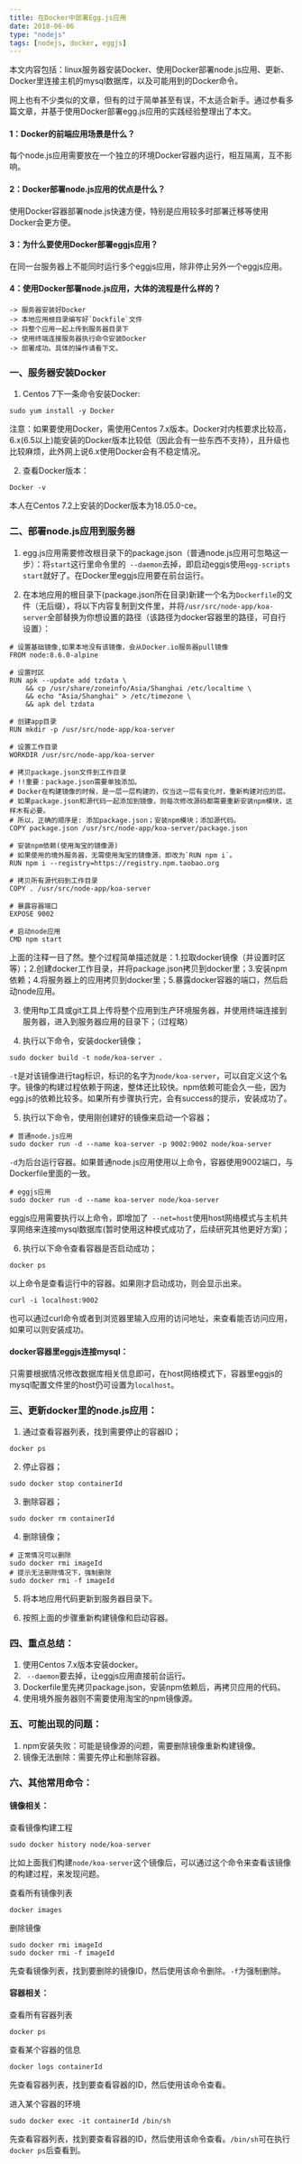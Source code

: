 ```yaml
---
title: 在Docker中部署Egg.js应用
date: 2018-06-06
type: "nodejs"
tags: [nodejs, docker, eggjs]
---
```


本文内容包括：linux服务器安装Docker、使用Docker部署node.js应用、更新、Docker里连接主机的mysql数据库，以及可能用到的Docker命令。

网上也有不少类似的文章，但有的过于简单甚至有误，不太适合新手。通过参看多篇文章，并基于使用Docker部署egg.js应用的实践经验整理出了本文。

<!--more-->

#### 1：Docker的前端应用场景是什么？
每个node.js应用需要放在一个独立的环境Docker容器内运行，相互隔离，互不影响。

#### 2：Docker部署node.js应用的优点是什么？
使用Docker容器部署node.js快速方便，特别是应用较多时部署迁移等使用Docker会更方便。

#### 3：为什么要使用Docker部署eggjs应用？
在同一台服务器上不能同时运行多个eggjs应用，除非停止另外一个eggjs应用。

#### 4：使用Docker部署node.js应用，大体的流程是什么样的？
    -> 服务器安装好Docker 
    -> 本地应用根目录编写好`Dockfile`文件 
    -> 将整个应用一起上传到服务器目录下 
    -> 使用终端连接服务器执行命令安装Docker 
    -> 部署成功。具体的操作请看下文。

### 一、服务器安装Docker
1. Centos 7下一条命令安装Docker:
```
sudo yum install -y Docker
```
注意：如果要使用Docker，需使用Centos 7.x版本。Docker对内核要求比较高，6.x(6.5以上)能安装的Docker版本比较低（因此会有一些东西不支持），且升级也比较麻烦，此外网上说6.x使用Docker会有不稳定情况。

2. 查看Docker版本：
```
Docker -v
```
本人在Centos 7.2上安装的Docker版本为18.05.0-ce。


### 二、部署node.js应用到服务器

1. egg.js应用需要修改根目录下的package.json（普通node.js应用可忽略这一步）：将`start`这行里命令里的` --daemon`去掉，即启动eggjs使用`egg-scripts start`就好了。在Docker里eggjs应用要在前台运行。

2. 在本地应用的根目录下(package.json所在目录)新建一个名为`Dockerfile`的文件（无后缀），将以下内容复制到文件里，并将`/usr/src/node-app/koa-server`全部替换为你想设置的路径（该路径为docker容器里的路径，可自行设置）：
```
# 设置基础镜像,如果本地没有该镜像，会从Docker.io服务器pull镜像
FROM node:8.6.0-alpine

# 设置时区
RUN apk --update add tzdata \
    && cp /usr/share/zoneinfo/Asia/Shanghai /etc/localtime \
    && echo "Asia/Shanghai" > /etc/timezone \
    && apk del tzdata

# 创建app目录
RUN mkdir -p /usr/src/node-app/koa-server

# 设置工作目录
WORKDIR /usr/src/node-app/koa-server

# 拷贝package.json文件到工作目录
# !!重要：package.json需要单独添加。
# Docker在构建镜像的时候，是一层一层构建的，仅当这一层有变化时，重新构建对应的层。
# 如果package.json和源代码一起添加到镜像，则每次修改源码都需要重新安装npm模块，这样木有必要。
# 所以，正确的顺序是: 添加package.json；安装npm模块；添加源代码。
COPY package.json /usr/src/node-app/koa-server/package.json

# 安装npm依赖(使用淘宝的镜像源)
# 如果使用的境外服务器，无需使用淘宝的镜像源，即改为`RUN npm i`。
RUN npm i --registry=https://registry.npm.taobao.org

# 拷贝所有源代码到工作目录
COPY . /usr/src/node-app/koa-server

# 暴露容器端口
EXPOSE 9002

# 启动node应用
CMD npm start
```
上面的注释一目了然。整个过程简单描述就是：1.拉取docker镜像（并设置时区等）；2.创建docker工作目录，并将package.json拷贝到docker里；3.安装npm依赖；4.将服务器上的应用拷贝到docker里；5.暴露docker容器的端口，然后启动node应用。


3. 使用ftp工具或git工具上传将整个应用到生产环境服务器，并使用终端连接到服务器，进入到服务器应用的目录下；（过程略）

4. 执行以下命令，安装docker镜像；
```
sudo docker build -t node/koa-server .
```
`-t`是对该镜像进行tag标识，标识的名字为`node/koa-server`，可以自定义这个名字。镜像的构建过程依赖于网速，整体还比较快。npm依赖可能会久一些，因为egg.js的依赖比较多。如果所有步骤执行完，会有success的提示，安装成功了。

5. 执行以下命令，使用刚创建好的镜像来启动一个容器；
```
# 普通node.js应用
sudo docker run -d --name koa-server -p 9002:9002 node/koa-server
```
`-d`为后台运行容器。如果普通node.js应用使用以上命令，容器使用9002端口，与Dockerfile里面的一致。

```
# eggjs应用
sudo docker run -d --name koa-server node/koa-server
```
eggjs应用需要执行以上命令，即增加了` --net=host`使用host网络模式与主机共享网络来连接mysql数据库(暂时使用这种模式成功了，后续研究其他更好方案)；

6. 执行以下命令查看容器是否启动成功；
```
docker ps
```
以上命令是查看运行中的容器。如果刚才启动成功，则会显示出来。
```
curl -i localhost:9002
```
也可以通过curl命令或者到浏览器里输入应用的访问地址，来查看能否访问应用，如果可以则安装成功。

#### docker容器里eggjs连接mysql：
只需要根据情况修改数据库相关信息即可，在host网络模式下，容器里eggjs的mysql配置文件里的host仍可设置为`localhost`。


### 三、更新docker里的node.js应用：
1. 通过查看容器列表，找到需要停止的容器ID；
```
docker ps
```

2. 停止容器；
```
sudo docker stop containerId
```

3. 删除容器；
```
sudo docker rm containerId
```

4. 删除镜像；
```
# 正常情况可以删除
sudo docker rmi imageId
# 提示无法删除情况下，强制删除
sudo docker rmi -f imageId
```

5. 将本地应用代码更新到服务器目录下。

6. 按照上面的步骤重新构建镜像和启动容器。


### 四、重点总结：
1. 使用Centos 7.x版本安装docker。
2. ` --daemon`要去掉，让eggjs应用直接前台运行。
3. Dockerfile里先拷贝package.json，安装npm依赖后，再拷贝应用的代码。
4. 使用境外服务器则不需要使用淘宝的npm镜像源。


### 五、可能出现的问题：
1. npm安装失败：可能是镜像源的问题，需要删除镜像重新构建镜像。
2. 镜像无法删除：需要先停止和删除容器。


### 六、其他常用命令：

#### 镜像相关：
查看镜像构建工程
```
sudo docker history node/koa-server
```
比如上面我们构建`node/koa-server`这个镜像后，可以通过这个命令来查看该镜像的构建过程，来发现问题。

查看所有镜像列表
```
docker images
```

删除镜像
```
sudo docker rmi imageId
sudo docker rmi -f imageId
```
先查看镜像列表，找到要删除的镜像ID，然后使用该命令删除。`-f`为强制删除。

#### 容器相关：
查看所有容器列表
```
docker ps
```

查看某个容器的信息
```
docker logs containerId
```
先查看容器列表，找到要查看容器的ID，然后使用该命令查看。


进入某个容器的环境
```
sudo docker exec -it containerId /bin/sh
```
先查看容器列表，找到要查看容器的ID，然后使用该命令查看。`/bin/sh`可在执行`docker ps`后查看到。

